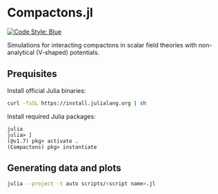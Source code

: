 # Compactons.jl

[![Code Style: Blue](https://img.shields.io/badge/code%20style-blue-4495d1.svg)](https://github.com/invenia/BlueStyle)

Simulations for interacting compactons in scalar field theories with non-analytical (V-shaped) potentials.

## Prequisites

Install official Julia binaries:

```sh
curl -fsSL https://install.julialang.org | sh
```

Install required Julia packages:

```
julia
julia> ]
(@v1.7) pkg> activate .
(Compactons) pkg> instantiate
```

## Generating data and plots

```sh
julia --project -t auto scripts/<script name>.jl
```
